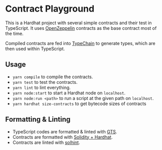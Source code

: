 # Contract Playground

This is a Hardhat project with several simple contracts and their test in TypeScript. It uses [OpenZeppelin](https://www.openzeppelin.com/) contracts as the base contract most of the time.

Compiled contracts are fed into [TypeChain](https://github.com/dethcrypto/TypeChain) to generate types, which are then used within TypeScript.

## Usage

- `yarn compile` to compile the contracts.
- `yarn test` to test the contracts.
- `yarn lint` to lint everything.
- `yarn node:start` to start a Hardhat node on `localhost`.
- `yarn node:run <path>` to run a script at the given path on `localhost`.
- `yarn hardhat size-contracts` to get bytecode sizes of contracts

## Formatting & Linting

- TypeScript codes are formatted & linted with [GTS](https://github.com/google/gts).
- Contracts are formatted with [Solidity + Hardhat](https://hardhat.org/hardhat-vscode/docs/formatting).
- Contracts are linted with [solhint](https://protofire.github.io/solhint).
